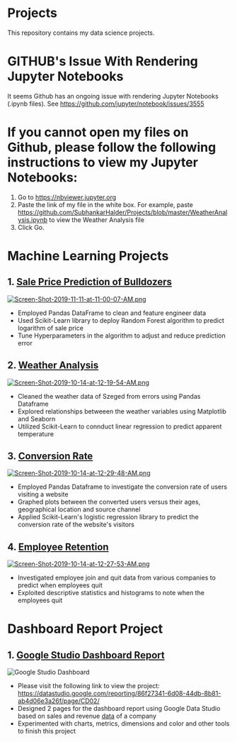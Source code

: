 # Projects
This repository contains my data science projects.

# GITHUB's Issue With Rendering Jupyter Notebooks
It seems Github has an ongoing issue with rendering Jupyter Notebooks (.ipynb files). See https://github.com/jupyter/notebook/issues/3555

# If you cannot open my files on Github, please follow the following instructions to view my Jupyter Notebooks:
1. Go to https://nbviewer.jupyter.org
2. Paste the link of my file in the white box. For example, paste https://github.com/SubhankarHalder/Projects/blob/master/WeatherAnalysis.ipynb 
to view the Weather Analysis file
3. Click Go. 

# Machine Learning Projects

## 1. [Sale Price Prediction of Bulldozers](https://github.com/SubhankarHalder/Projects/blob/master/Blue%20Book%20for%20Bulldozers%20Sale%20Price.ipynb)
[![Screen-Shot-2019-11-11-at-11-00-07-AM.png](https://i.postimg.cc/JhpjXnCL/Screen-Shot-2019-11-11-at-11-00-07-AM.png)](https://postimg.cc/zLRLZqft)

- Employed Pandas DataFrame to clean and feature engineer data
- Used Scikit-Learn library to deploy Random Forest algorithm to predict logarithm of sale price 
- Tune Hyperparameters in the algorithm to adjust and reduce prediction error

## 2. [Weather Analysis](https://github.com/SubhankarHalder/Projects/blob/master/WeatherAnalysis.ipynb)
[![Screen-Shot-2019-10-14-at-12-19-54-AM.png](https://i.postimg.cc/grbbWCDT/Screen-Shot-2019-10-14-at-12-19-54-AM.png)](https://postimg.cc/RJdD1b27)

- Cleaned the weather data of Szeged from errors using Pandas Dataframe
- Explored relationships betweeen the weather variables using Matplotlib and Seaborn
- Utilized Scikit-Learn to connduct linear regression to predict apparent temperature 

## 3. [Conversion Rate](https://github.com/SubhankarHalder/Projects/blob/master/Conversion%20Rate.ipynb)
[![Screen-Shot-2019-10-14-at-12-29-48-AM.png](https://i.postimg.cc/xTWLrnzP/Screen-Shot-2019-10-14-at-12-29-48-AM.png)](https://postimg.cc/vct4fRX1)
- Employed Pandas Dataframe to investigate the conversion rate of users visiting a website 
- Graphed plots between the converted users versus their ages, geographical location and source channel 
- Applied Scikit-Learn's logistic regression library to predict the conversion rate of the website's visitors

## 4. [Employee Retention](https://github.com/SubhankarHalder/Projects/blob/master/Employee%20Retention.ipynb)
[![Screen-Shot-2019-10-14-at-12-27-53-AM.png](https://i.postimg.cc/N0xXrXPN/Screen-Shot-2019-10-14-at-12-27-53-AM.png)](https://postimg.cc/B8Xbrj3D)
- Investigated employee join and quit data from various companies to predict when employees quit
- Exploited descriptive statistics and histograms to note when the employees quit

# Dashboard Report Project

## 1. [Google Studio Dashboard Report](https://datastudio.google.com/reporting/86f27341-6d08-44db-8b81-ab4d06e3a26f/page/CD02)
![Google Studio Dashboard](https://datastudio.google.com/reporting/86f27341-6d08-44db-8b81-ab4d06e3a26f/page/CD02/thumbnail)
- Please visit the following link to view the project: https://datastudio.google.com/reporting/86f27341-6d08-44db-8b81-ab4d06e3a26f/page/CD02/
- Designed 2 pages for the dashboard report using Google Data Studio based on sales and revenue [data](https://docs.google.com/spreadsheets/d/1sEC7zGBUG6X4TKc1pWuNyF7uufjQP5cBLQ0k5sLkags/edit#gid=0) of a company
- Experimented with charts, metrics, dimensions and color and other tools to finish this project
